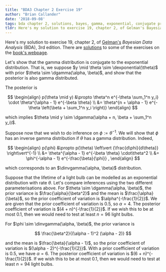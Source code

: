 ```yaml
---
title: "BDA3 Chapter 2 Exercise 19"
author: "Brian Callander"
date: '2018-09-08'
tags: bda chapter 2, solutions, bayes, gamma, exponential, conjugate prior
tldr: Here's my solution to exercise 19, chapter 2, of Gelman's Bayesian Data Analysis (BDA), 3rd edition.
---
```


Here's my solution to exercise 19, chapter 2, of [Gelman's](https://andrewgelman.com/) *Bayesian Data Analysis* (BDA), 3rd edition. There are [solutions](http://www.stat.columbia.edu/~gelman/book/solutions.pdf) to some of the exercises on the [book's webpage](http://www.stat.columbia.edu/~gelman/book/).

<!--more-->

<div style="display:none">
  $\DeclareMathOperator{\dbinomial}{Binomial}
   \DeclareMathOperator{\dbern}{Bernoulli}
   \DeclareMathOperator{\dpois}{Poisson}
   \DeclareMathOperator{\dnorm}{Normal}
   \DeclareMathOperator{\dcauchy}{Cauchy}
   \DeclareMathOperator{\dexponential}{Exp}
   \DeclareMathOperator{\dgamma}{Gamma}
   \DeclareMathOperator{\dinvgamma}{InvGamma}
   \DeclareMathOperator{\invlogit}{InvLogit}
   \DeclareMathOperator{\logit}{Logit}
   \DeclareMathOperator{\dbeta}{Beta}$
</div>

Let's show that the gamma distribution is conjugate to the exponential distribution. That is, we suppose $y \mid \theta \sim \dexponential(\theta)$ with prior $\theta \sim \dgamma(\alpha, \beta)$, and show that the posterior is also gamma distributed.

The posterior is 

$$
\begin{align}
  p(\theta \mid y)
  &\propto
  \theta^n e^{-\theta \sum_1^n y_i} \cdot \theta^{\alpha - 1} e^{-\beta \theta}
  \\
  &=
  \theta^{n + \alpha - 1} e^{-\theta \left(\beta + \sum_1^n y_i \right)}
\end{align}
$$

which implies $\theta \mid y \sim \dgamma(\alpha + n, \beta + \sum_1^n y_i)$.

Suppose now that we wish to do inference on $\phi := \theta^{-1}$. We will show that $\phi$ has an inverse gamma distribution if $\theta$ has a gamma distribution. Indeed, 

$$
\begin{align}
  p(\phi)
  &\propto
  p(\theta) \left\vert {\frac{d\phi}{d\theta}} \right\vert^{-1}
  \\
  &=
  \theta^{\alpha - 1} e^{-\beta \theta} \cdot\theta^2
  \\
  &=
  \phi^{-\alpha - 1} e^{-\frac{\beta}{\phi}}
  ,
\end{align}
$$

which corresponds to an $\dinvgamma(\alpha, \beta)$ distribution.


Suppose that the lifetime of a light bulb can be modelled as an exponential distribution with rate $\theta$. Let's compare inferences using the two different parameterisations above. For $\theta \sim \dgamma(\alpha, \beta)$, the prior variance is $\frac{\alpha}{\beta^2}$ and the mean is $\frac{\alpha}{\beta}$, so the prior coefficient of variation is $\alpha^{-\frac{1}{2}}$. We are given that the prior coefficient of variation is 0.5, so $\alpha = 4$. The posterior coefficient of variation is $(4 + n)^{-\frac{1}{2}}$. If we wish this to be at most 0.1, then we would need to test at least $n = 96$ light bulbs.

For $\phi \sim \dinvgamma(\alpha, \beta)$, the prior variance is 

$$
\frac{\beta^2}{(\alpha - 1)^2 (\alpha - 2)}
$$ 

and the mean is $\frac{\beta}{\alpha - 1}$, so the prior coefficient of variation is $(\alpha - 2)^{-\frac{1}{2}}$. With a prior coefficient of variation is 0.5, we have $\alpha = 6$. The posterior coefficient of variation is $(6 + n)^{-\frac{1}{2}}$. If we wish this to be at most 0.1, then we would need to test at least $n = 94$ light bulbs.